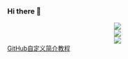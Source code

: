 ### Hi there 👋
<!-- 仓库 Star 、提交、贡献等统计信息 -->
<div align="center"> <img src="https://github-readme-stats.vercel.app/api?username=2366983948&show_icons=true&theme=tokyonight" /> </div>
<!-- 使用编程语言对比统计图 -->
<div align="center"> <img src="https://github-readme-stats.vercel.app/api/top-langs/?username=2366983948" /> </div>
<!-- 首页计数器 -->
<div align="center"> <img src="https://profile-counter.glitch.me/2366983948/count.svg" /> </div>
<a href="https://blog.csdn.net/a2360051431/article/details/130945944?ops_request_misc=%257B%2522request%255Fid%2522%253A%2522171256269016800197041226%2522%252C%2522scm%2522%253A%252220140713.130102334..%2522%257D&request_id=171256269016800197041226&biz_id=0&utm_medium=distribute.pc_search_result.none-task-blog-2~all~sobaiduend~default-1-130945944-null-null.142^v100^pc_search_result_base1&utm_term=Github%E8%87%AA%E5%AE%9A%E4%B9%89%E4%B8%AA%E4%BA%BA%E9%A6%96%E9%A1%B5&spm=1018.2226.3001.4187" target="_blank">GitHub自定义简介教程</a>



<!--
**2366983948/2366983948** is a ✨ _special_ ✨ repository because its `README.md` (this file) appears on your GitHub profile.

Here are some ideas to get you started:

- 🔭 I’m currently working on ...
- 🌱 I’m currently learning ...
- 👯 I’m looking to collaborate on ...
- 🤔 I’m looking for help with ...
- 💬 Ask me about ...
- 📫 How to reach me: ...
- 😄 Pronouns: ...
- ⚡ Fun fact: ...
-->
